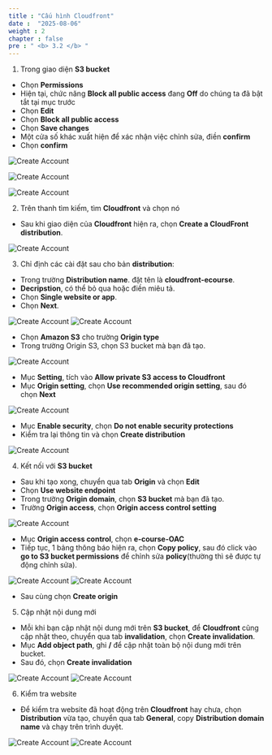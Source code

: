 ```yaml
---
title : "Cấu hình Cloudfront"
date :  "2025-08-06"
weight : 2
chapter : false
pre : " <b> 3.2 </b> "
---
```


1. Trong giao diện **S3 bucket**
- Chọn **Permissions**
- Hiện tại, chức năng **Block all public access** đang **Off** do chúng ta đã bật tắt tại mục trước
- Chọn **Edit**
- Chọn **Block all public access**
- Chọn **Save changes**
- Một cửa số khác xuất hiện để xác nhận việc chỉnh sửa, điền **confirm**
- Chọn **confirm**

![Create Account](/NestJS-AWS-workshop/images/03/cf.png)

![Create Account](/NestJS-AWS-workshop/images/03/cf1.png)

![Create Account](/NestJS-AWS-workshop/images/03/cf2.png)

2. Trên thanh tìm kiếm, tìm **Cloudfront** và chọn nó
- Sau khi giao diện của **Cloudfront** hiện ra, chọn **Create a CloudFront distribution**.

![Create Account](/NestJS-AWS-workshop/images/03/cf3.png)

3. Chỉ định các cài đặt sau cho bản **distribution**:

- Trong trường **Distribution name**. đặt tên là **cloudfront-ecourse**.
- **Decripstion**, có thể bỏ qua hoặc điền miêu tả.
- Chọn **Single website or app**.
- Chọn **Next**.

![Create Account](/NestJS-AWS-workshop/images/03/cf4.PNG)
![Create Account](/NestJS-AWS-workshop/images/03/cf5.PNG)

- Chọn **Amazon S3** cho trường **Origin type**
- Trong trường Origin S3, chọn S3 bucket mà bạn đã tạo.

![Create Account](/NestJS-AWS-workshop/images/03/cf6.PNG)

- Mục **Setting**, tích vào **Allow private S3 access to Cloudfront**
- Mục **Origin setting**, chọn **Use recommended origin setting**, sau đó chọn **Next**

![Create Account](/NestJS-AWS-workshop/images/03/cf7.PNG)

- Mục **Enable security**, chọn **Do not enable security protections**
- Kiểm tra lại thông tin và chọn **Create distribution**

![Create Account](/NestJS-AWS-workshop/images/03/cf8.png)

4. Kết nối với **S3 bucket**
- Sau khi tạo xong, chuyển qua tab **Origin** và chọn **Edit**
- Chọn **Use website endpoint**
- Trong trường **Origin domain**, chọn **S3 bucket** mà bạn đã tạo.
- Trường **Origin access**, chọn **Origin access control setting**

![Create Account](/NestJS-AWS-workshop/images/03/cf9.PNG)

- Mục **Origin access control**, chọn **e-course-OAC**
- Tiếp tục, 1 bảng thông báo hiện ra, chọn **Copy policy**, sau đó click vào **go to S3 bucket permissions** để chỉnh sửa **policy**(thường thì sẽ được tự động chỉnh sửa).

![Create Account](/NestJS-AWS-workshop/images/03/cf10.PNG)
![Create Account](/NestJS-AWS-workshop/images/03/cf11.png)
- Sau cùng chọn **Create origin**
5. Cập nhật nội dung mới
- Mỗi khi bạn cập nhật nội dung mới trên **S3 bucket**, để **Cloudfront** cũng cập nhật theo, chuyển qua tab **invalidation**, chọn **Create invalidation**.
- Mục **Add object path**, ghi **/** để cập nhật toàn bộ nội dung mới trên bucket.
- Sau đó, chọn **Create invalidation**

![Create Account](/NestJS-AWS-workshop/images/03/cf12.PNG)
![Create Account](/NestJS-AWS-workshop/images/03/cf13.PNG)

6. Kiểm tra website
- Để kiểm tra website đã hoạt động trên **Cloudfront** hay chưa, chọn **Distribution** vừa tạo, chuyển qua tab **General**, copy **Distribution domain name** và chạy trên trình duyệt.

![Create Account](/NestJS-AWS-workshop/images/03/cf14.PNG)
![Create Account](/NestJS-AWS-workshop/images/03/cf15.png)